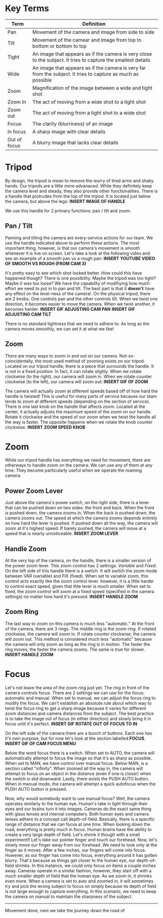 <!-- TITLE: 103 - Movement -->
<!-- SUBTITLE: ALWAYS moving..... always... -->

# Key Terms
| Term | Definition |
| --- | --- |
| Pan | Movement of the camera and image from side to side |
| Tilt | Movement of the camear and image from top to bottom or bottom to top |
| Tight | An image that appears as if the camera is very close to the subject. It tries to capture the smallest details |
| Wide | An image that appears as if the camera is very far from the subject. It tries to capture as much as possible |
| Zoom | Magnification of the image between a wide and tight shot |
| Zoom In | The act of moving from a wide shot to a tight shot |
| Zoom out | The act of moving from a tight shot to a wide shot |
| Focus | The clarity (blurriness) of an image |
| In focus | A sharp image with clear details |
| Out of focus | A blurry image that lacks clear details |
# Tripod
By design, the tripod is mean to remove the worry of tired arms and shaky hands. Our tripods are a little more advanaced. While they definitely keep the camera level and steady, they also provide other functionalities. There is a handle that protrudes from the top of the tripod. It is located just below the camera, but above the legs:
**INSERT IMAGE OF HANDLE**

We use this handle for 2 primary functions: pan / tilt and zoom.
## Pan / Tilt
Panning and tilting the camera are every-service actions for our team. We use the handle indicated above to perform these actions. The most important thing, however, is that our camera's movement is _smooth_ whenever it is live on screen. Let's take a look at the following video and see an example of a smooth pan vs a rough pan:
**INSERT YOUTUBE VIDEO OF SMOOTH VS ROUGH (FROM CAM 3)**

It's pretty easy to see which shot looked better. How could this have happened though? There is one possibility. Maybe the tripod was too tight? Maybe it was too loose? We have the capability of modifiying how much effort we need to put in to pan and tilt. The best part is that it **doesn't** have any effect on the level-ness of the camera!. On the physical tripod, there are 2 knobs. One controls pan and the other controls tilt. When we twist one direction, it becomes easier to move the camera. When we twist another, it becomes harder:
**INSERT GIF ADJUSTING CAM PAN** **INSERT GIF ADJUSTING CAM TILT**

There is no standard tightness that we need to adhere to. As long as the camera moves smoothly, we can set it at what we like!
## Zoom
There are many ways to zoom in and out on our camera. Not-so-coincidentally, the most used method of zooming exists on our tripod. Located on our tripod handle, there is a piece that surrounds the handle. It is not in a fixed position. In fact, it can rotate slighly. When we rotate clockwise (to the right), our camera will zoom in. When we rotate counter clockwise (to the left), our camera will zoom out: 
**INSERT GIF OF ZOOM**

The camera will actually zoom at different speeds based off of how hard the handle is twisted! This is useful for many parts of service because our team tends to zoom at different speeds (depending on the section of service). There is one last knob on the handle that affects zoom. Located at the center, it actually adjusts the maximum speed of the zoom on our handle. Rotate it clockwise and the speed of our zoom when we twist the handle all the way is faster. The opposite happens when we rotate the knob counter clockwise.
**INSERT ZOOM SPEED KNOB**
# Zoom
While our tripod handle has everything we need for movement, there are otherways to handle zoom on the camera. We can use any of them at any time. They become particularly useful when we operate the roaming camera.
## Power Zoom Lever
Just above the camera's power switch, on the right side, there is a lever that can be pushed down on two sides: the front and back. When the front is pushed down, the camera zooms in. When the back is pushed down, the camera zooms out. The speed at which the camera zooms depends entirely on how hard the lever is pushed. If pushed down all the way, the camera will zoom at it's highest speed. If barely pushed, the camera will move at a speed that is nearly unnoticeable.
**INSERT ZOOM LEVER**
## Handle Zoom
At the very top of the camera, on the handle, there is a smaller version of the power zoom lever. This zoom control has 2 settings: _Variable_ and _Fixed_. On the left side of this handle there is a swtich. It will switch the zoom mode between VAR (variable) and FIX (fixed). When set to variable zoom, this control acts exactly like the zoom control lever. however, it is a little harder to control exact speed, given that thte lever is much smaller. When set to fixed, the zoom control will zoom at a fixed speed (specified in the camera settings) no matter how hard it's pressed.
**INSERT HANDLE ZOOM**
## Zoom Ring
The last way to zoom on this camera is much less "automatic." At the front of the camera, there are 3 rings. The middle ring is the zoom ring. If rotated clockwise, the camera will zoom in. If rotate counter clockwise, the camera will zoom out. This method is considered much less "automatic" because the camera will only zoom as long as the ring is in motion. The faster the ring moves, the faster the camera zooms. The same is true for slower. 
**INSERT HANDLE ZOOM**
# Focus
Let's not leave the area of the zoom ring just yet. The ring in front of the camera controls focus. There are 2 settings we can use for the focus: automatic and manual. When set to manual, we can adjust the focus ring to modify the focus. We can't establish an absolute rule about which way to twist the focus ring to get a sharp image because it varies for different zoom distances and camera distances from the subject. The best practice is to take the image out of focus (in either direction) and slowly bring it in focus until it's perfect.
**INSERT GIF ROTATE OUT OF FOCUS TO IN**

On the left side of the camera there are a bunch of buttons. Each one has it's own purpose, but for now let's look at the section labelled **FOCUS**. 
**INSERT GIF OF CAM FOCUS MENU**

Below the word focus there is a switch. When set to AUTO, the camera will automatically attempt to focus the image so that it's as sharp as possible. When set to MAN, we have control over manual focus. Below MAN, is a section called "infinity". When zoomed all the way in, the camera will attempt to focus on an object in the distance (even if one is closer) when the switch is slid downward. Lastly, there exists the PUSH AUTO button. When in manual mode, the camera will attempt a quick autofocus when the PUSH AUTO button is pressed.

Now, why would somebody want to use manual focus? Well, the camera operates similarly to the human eye. Human's take in light through their eyes and our brains turn it into images. Cameras do the exact same thing with glass lenses and internal computers. Both human eyes and camera lenses adhere to a concept call depth-of-field. Basically, there is a specific range of distance that we can focus at one time. When looking down the road, everything is pretty much in focus. Human brains have the ability to create a very large depth of field. Let's shrink it though with a small experiment!! Let's take our pointer finger and touch our forehead. Now, let's slowly move our finger away from our forehead. We need to look only at the finger as it moves. After a few inches, our fingers will come into focus. However, as our finger has come into focus, everything around it has gotten blurry. That's because as things get closer to the human eye, our depth-of-field shrinks. In this instance, we could only focus on items a couple inches away. Cameras operate in a similar fashion, however, they start off with a much smaller depth of field that the human eye. As we zoom in, it shrinks even more. When a camera is set to auto and zoomed in, it will sometimes try and pick the wrong subject to focus on simply because its depth of field is not large enough to capture everything. In this scenario, we need to keep the camera on manual to maintain the sharpness of the subject.

---

Movement done, next we take the journey down the road of